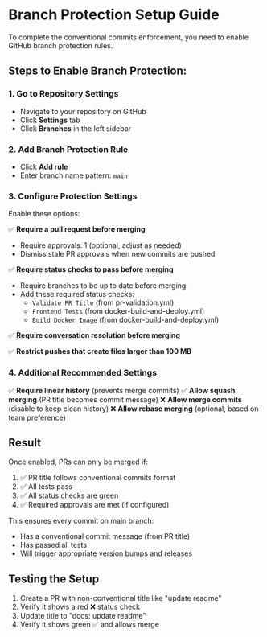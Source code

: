 # Branch Protection Setup Guide

To complete the conventional commits enforcement, you need to enable GitHub branch protection rules.

## Steps to Enable Branch Protection:

### 1. Go to Repository Settings
- Navigate to your repository on GitHub
- Click **Settings** tab
- Click **Branches** in the left sidebar

### 2. Add Branch Protection Rule
- Click **Add rule**
- Enter branch name pattern: `main`

### 3. Configure Protection Settings
Enable these options:

✅ **Require a pull request before merging**
- Require approvals: 1 (optional, adjust as needed)
- Dismiss stale PR approvals when new commits are pushed

✅ **Require status checks to pass before merging**
- Require branches to be up to date before merging
- Add these required status checks:
  - `Validate PR Title` (from pr-validation.yml)
  - `Frontend Tests` (from docker-build-and-deploy.yml)
  - `Build Docker Image` (from docker-build-and-deploy.yml)

✅ **Require conversation resolution before merging**

✅ **Restrict pushes that create files larger than 100 MB**

### 4. Additional Recommended Settings
✅ **Require linear history** (prevents merge commits)
✅ **Allow squash merging** (PR title becomes commit message)
❌ **Allow merge commits** (disable to keep clean history)
❌ **Allow rebase merging** (optional, based on team preference)

## Result
Once enabled, PRs can only be merged if:
1. ✅ PR title follows conventional commits format
2. ✅ All tests pass
3. ✅ All status checks are green
4. ✅ Required approvals are met (if configured)

This ensures every commit on main branch:
- Has a conventional commit message (from PR title)
- Has passed all tests
- Will trigger appropriate version bumps and releases

## Testing the Setup
1. Create a PR with non-conventional title like "update readme"
2. Verify it shows a red ❌ status check
3. Update title to "docs: update readme"  
4. Verify it shows green ✅ and allows merge
